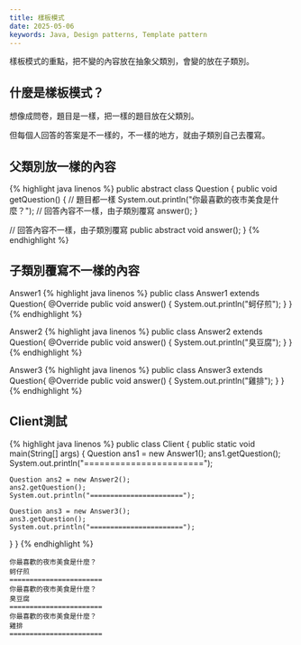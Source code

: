 ```yaml
---
title: 樣板模式
date: 2025-05-06
keywords: Java, Design patterns, Template pattern
---
```

樣板模式的重點，把不變的內容放在抽象父類別，會變的放在子類別。

## 什麼是樣板模式？
想像成問卷，題目是一樣，把一樣的題目放在父類別。

但每個人回答的答案是不一樣的，不一樣的地方，就由子類別自己去覆寫。

## 父類別放一樣的內容
{% highlight java linenos %}
public abstract class Question {
  public void getQuestion() {
    // 題目都一樣
    System.out.println("你最喜歡的夜市美食是什麼？");
    // 回答內容不一樣，由子類別覆寫
    answer();
  }

  // 回答內容不一樣，由子類別覆寫
  public abstract void answer();
}
{% endhighlight %}

## 子類別覆寫不一樣的內容
Answer1
{% highlight java linenos %}
public class Answer1 extends Question{
  @Override
  public void answer() {
    System.out.println("蚵仔煎");
  }
}
{% endhighlight %}

Answer2
{% highlight java linenos %}
public class Answer2 extends Question{
  @Override
  public void answer() {
    System.out.println("臭豆腐");
  }
}
{% endhighlight %}

Answer3
{% highlight java linenos %}
public class Answer3 extends Question{
  @Override
  public void answer() {
    System.out.println("雞排");
  }
}
{% endhighlight %}

## Client測試
{% highlight java linenos %}
public class Client {
  public static void main(String[] args) {
    Question ans1 = new Answer1();
    ans1.getQuestion();
    System.out.println("=======================");

    Question ans2 = new Answer2();
    ans2.getQuestion();
    System.out.println("=======================");

    Question ans3 = new Answer3();
    ans3.getQuestion();
    System.out.println("=======================");
  }
}
{% endhighlight %}
```
你最喜歡的夜市美食是什麼？
蚵仔煎
=======================
你最喜歡的夜市美食是什麼？
臭豆腐
=======================
你最喜歡的夜市美食是什麼？
雞排
=======================
```